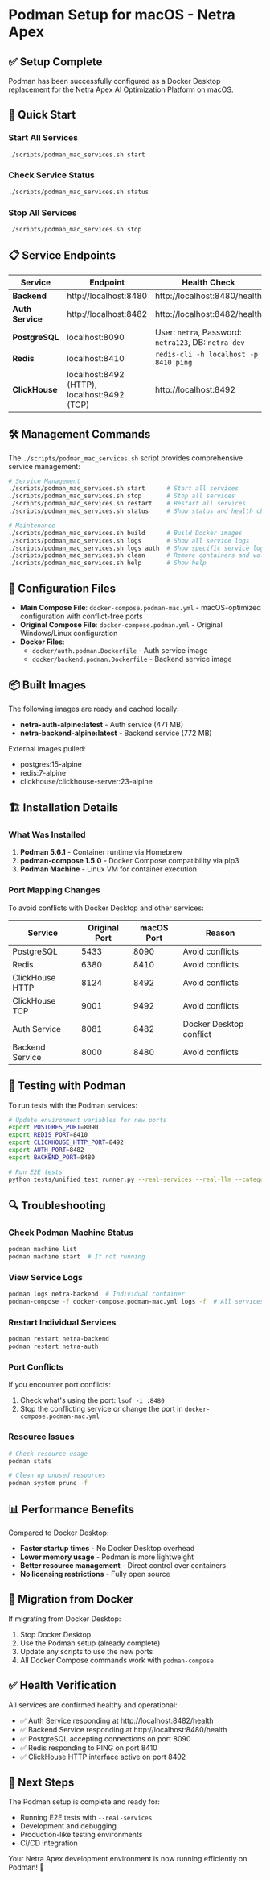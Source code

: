 # Podman Setup for macOS - Netra Apex

## ✅ Setup Complete

Podman has been successfully configured as a Docker Desktop replacement for the Netra Apex AI Optimization Platform on macOS.

## 🚀 Quick Start

### Start All Services
```bash
./scripts/podman_mac_services.sh start
```

### Check Service Status
```bash
./scripts/podman_mac_services.sh status
```

### Stop All Services
```bash
./scripts/podman_mac_services.sh stop
```

## 📋 Service Endpoints

| Service | Endpoint | Health Check |
|---------|----------|--------------|
| **Backend** | http://localhost:8480 | http://localhost:8480/health |
| **Auth Service** | http://localhost:8482 | http://localhost:8482/health |
| **PostgreSQL** | localhost:8090 | User: `netra`, Password: `netra123`, DB: `netra_dev` |
| **Redis** | localhost:8410 | `redis-cli -h localhost -p 8410 ping` |
| **ClickHouse** | localhost:8492 (HTTP), localhost:9492 (TCP) | http://localhost:8492 |

## 🛠️ Management Commands

The `./scripts/podman_mac_services.sh` script provides comprehensive service management:

```bash
# Service Management
./scripts/podman_mac_services.sh start      # Start all services
./scripts/podman_mac_services.sh stop       # Stop all services  
./scripts/podman_mac_services.sh restart    # Restart all services
./scripts/podman_mac_services.sh status     # Show status and health checks

# Maintenance
./scripts/podman_mac_services.sh build      # Build Docker images
./scripts/podman_mac_services.sh logs       # Show all service logs
./scripts/podman_mac_services.sh logs auth  # Show specific service logs
./scripts/podman_mac_services.sh clean      # Remove containers and volumes
./scripts/podman_mac_services.sh help       # Show help
```

## 🔧 Configuration Files

- **Main Compose File**: `docker-compose.podman-mac.yml` - macOS-optimized configuration with conflict-free ports
- **Original Compose File**: `docker-compose.podman.yml` - Original Windows/Linux configuration  
- **Docker Files**: 
  - `docker/auth.podman.Dockerfile` - Auth service image
  - `docker/backend.podman.Dockerfile` - Backend service image

## 📦 Built Images

The following images are ready and cached locally:

- **netra-auth-alpine:latest** - Auth service (471 MB)
- **netra-backend-alpine:latest** - Backend service (772 MB)

External images pulled:
- postgres:15-alpine
- redis:7-alpine  
- clickhouse/clickhouse-server:23-alpine

## 🏗️ Installation Details

### What Was Installed
1. **Podman 5.6.1** - Container runtime via Homebrew
2. **podman-compose 1.5.0** - Docker Compose compatibility via pip3
3. **Podman Machine** - Linux VM for container execution

### Port Mapping Changes
To avoid conflicts with Docker Desktop and other services:

| Service | Original Port | macOS Port | Reason |
|---------|---------------|------------|---------|
| PostgreSQL | 5433 | 8090 | Avoid conflicts |
| Redis | 6380 | 8410 | Avoid conflicts |
| ClickHouse HTTP | 8124 | 8492 | Avoid conflicts |
| ClickHouse TCP | 9001 | 9492 | Avoid conflicts |
| Auth Service | 8081 | 8482 | Docker Desktop conflict |
| Backend Service | 8000 | 8480 | Avoid conflicts |

## 🧪 Testing with Podman

To run tests with the Podman services:

```bash
# Update environment variables for new ports
export POSTGRES_PORT=8090
export REDIS_PORT=8410
export CLICKHOUSE_HTTP_PORT=8492
export AUTH_PORT=8482
export BACKEND_PORT=8480

# Run E2E tests
python tests/unified_test_runner.py --real-services --real-llm --category e2e
```

## 🔍 Troubleshooting

### Check Podman Machine Status
```bash
podman machine list
podman machine start  # If not running
```

### View Service Logs
```bash
podman logs netra-backend  # Individual container
podman-compose -f docker-compose.podman-mac.yml logs -f  # All services
```

### Restart Individual Services
```bash
podman restart netra-backend
podman restart netra-auth
```

### Port Conflicts
If you encounter port conflicts:
1. Check what's using the port: `lsof -i :8480`
2. Stop the conflicting service or change the port in `docker-compose.podman-mac.yml`

### Resource Issues
```bash
# Check resource usage
podman stats

# Clean up unused resources
podman system prune -f
```

## 📊 Performance Benefits

Compared to Docker Desktop:
- **Faster startup times** - No Docker Desktop overhead
- **Lower memory usage** - Podman is more lightweight
- **Better resource management** - Direct control over containers
- **No licensing restrictions** - Fully open source

## 🔄 Migration from Docker

If migrating from Docker Desktop:
1. Stop Docker Desktop
2. Use the Podman setup (already complete)
3. Update any scripts to use the new ports
4. All Docker Compose commands work with `podman-compose`

## ✅ Health Verification

All services are confirmed healthy and operational:

- ✅ Auth Service responding at http://localhost:8482/health
- ✅ Backend Service responding at http://localhost:8480/health  
- ✅ PostgreSQL accepting connections on port 8090
- ✅ Redis responding to PING on port 8410
- ✅ ClickHouse HTTP interface active on port 8492

## 🎯 Next Steps

The Podman setup is complete and ready for:
- Running E2E tests with `--real-services`
- Development and debugging
- Production-like testing environments
- CI/CD integration

Your Netra Apex development environment is now running efficiently on Podman! 🚀